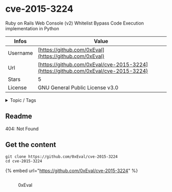 # cve-2015-3224

Ruby on Rails Web Console (v2) Whitelist Bypass Code Execution implementation in Python

| Infos    | Value                                                              |
| -------- | -------------------------------------------------------------------|
| Username | [https://github.com/0xEval](https://github.com/0xEval) |
| Url      | [https://github.com/0xEval/cve-2015-3224](https://github.com/0xEval/cve-2015-3224)                                               |
| Stars    | 5                                                          |
| License  | GNU General Public License v3.0                                                        |

<details>

<summary>Topic / Tags</summary>

* cve-2015-3224* poc* security

</details>

## Readme

404: Not Found


## Get the content

```
git clone https://github.com/0xEval/cve-2015-3224
cd cve-2015-3224
```

{% embed url="https://github.com/0xEval/cve-2015-3224" %}

<figure><img src="https://avatars.githubusercontent.com/u/19994887?v=4" alt=""><figcaption><p>0xEval</p></figcaption></figure>
